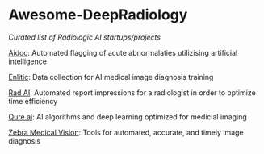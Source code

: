 # Awesome-DeepRadiology
*Curated list of Radiologic AI startups/projects*

[Aidoc](https://www.aidoc.com/): Automated flagging of acute abnormalaties utilizising artificial intelligence

[Enlitic](https://www.enlitic.com/): Data collection for AI medical image diagnosis training

[Rad AI](https://www.radai.com/): Automated report impressions for a radiologist in order to optimize time efficiency

[Qure.ai](http://qure.ai/): AI algorithms and deep learning optimized for medicial imaging

[Zebra Medical Vision](https://www.zebra-med.com/): Tools for automated, accurate, and timely image diagnosis
